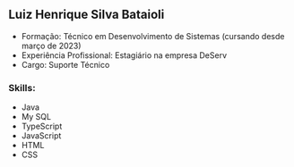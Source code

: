 <h2>Luiz Henrique Silva Bataioli</h2>

<ul>
  <li>Formação: Técnico em Desenvolvimento de Sistemas (cursando desde março de 2023)</li>
  <li>Experiência Profissional: Estagiário na empresa DeServ</li>
  <li>Cargo: Suporte Técnico</li>
</ul>



<h3>Skills:</h3>

<ul>
  <li>Java</li>
  <li>My SQL</li>
  <li>TypeScript</li>
  <li>JavaScript</li>
  <li>HTML</li>
  <li>CSS</li>
</ul>
